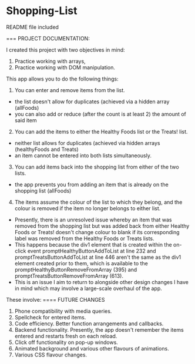 # Shopping-List
README file included

=== PROJECT DOCUMENTATION:

I created this project with two objectives in mind:
1. Practice working with arrays,
2. Practice working with DOM manipulation.

This app allows you to do the following things:
1. You can enter and remove items from the list.
- the list doesn't allow for duplicates (achieved via a hidden array (allFoods)
- you can also add or reduce (after the count is at least 2) the amount of said item 

2. You can add the items to either the Healthy Foods list or the Treats! list.
- neither list allows for duplicates (achieved via hidden arrays (healthyFoods and Treats)
- an item cannot be entered into both lists simultaneously.

3. You can add items back into the shopping list from either of the two lists.
- the app prevents you from adding an item that is already on the shopping list (allFoods)

4. The items assume the colour of the list to which they belong, and the colour is removed if the
item no longer belongs to either list.
- Presently, there is an unresolved issue whereby an item that was removed from the shopping list but was 
added back from either Healthy Foods or Treats! doesn't change colour to blank if its corresponding label was
removed from the Healthy Foods or Treats lists. 
- This happens because the div1 element that is created within the on-click event promptHealthyButtonAddToList
at line 232 and promptTreatsButtonAddToList at line 446 aren't the same as the div1 element created prior to
them, which is available to the promptHealthyButtonRemoveFromArray (395) and promptTreatsButtonRemoveFromArray
(613).
- This is an issue I aim to return to alongside other design changes I have in mind which may involve a large-scale overhaul 
of the app. 

These involve:
==== FUTURE CHANGES
1. Phone compatibility with media queries.
2. Spellcheck for entered items.
3. Code efficiency. Better function arrangements and callbacks.
4. Backend functionality. Presently, the app doesn't remember the items entered and restarts fresh on each reload.
5. Click off functionality on pop-up windows.
6. Animated background and various other flavours of animations. 
7. Various CSS flavour changes.
